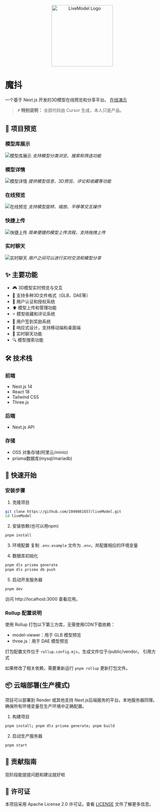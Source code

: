 <div align="center">
  <img src="/public/readme/logo.png" alt="LiveModel Logo" width="200"/>
</div>

# 魔抖

一个基于 Next.js 开发的3D模型在线预览和分享平台。
[在线演示](https://livemodel.xyz/)
> **⚡ 特别说明：** 全部代码由 Cursor 生成，本人只是产品。


## 🎯 项目预览

### 模型库展示
![模型库展示](/public/readme/models.png)
*支持模型分类浏览、搜索和筛选功能*

### 模型详情
![模型详情](/public/readme/modelinfo.png)
*提供模型信息、3D预览、评论和收藏等功能*

### 在线预览
![在线预览](/public/readme/preview.png)
*支持模型旋转、缩放、平移等交互操作*

### 快捷上传
![快捷上传](/public/readme/upload.png)
*简单便捷的模型上传流程，支持拖拽上传*

### 实时聊天
![实时聊天](/public/readme/chat.png)
*用户之间可以进行实时交流和模型分享*

## ✨ 主要功能

- 🎮 3D模型实时预览与交互
- 📁 支持多种3D文件格式（GLB、DAE等）
- 🔐 用户认证和授权系统
- ⬆️ 模型上传和管理功能
- ⭐ 模型收藏和评论系统
- 📅 用户签到奖励系统
- 📱 响应式设计，支持移动端和桌面端
- 💬 实时聊天功能
- 🔍 模型搜索功能

## 🛠️ 技术栈

### 前端
- Next.js 14 
- React 18
- Tailwind CSS
- Three.js

### 后端
- Next.js API 

### 存储
- OSS 对象存储(阿里云/minio)
- prisma数据库(mysql/mariadb)

## 🚀 快速开始

### 安装步骤

1. 克隆项目

```bash
git clone https://github.com/1049861657/liveModel.git
cd liveModel
```

2. 安装依赖(也可以用npm)

```bash
pnpm install
```

3. 环境配置
复制 `.env.example` 文件为 `.env`，并配置相应的环境变量

4. 数据库初始化

```bash
pnpm dlx prisma generate
pnpm dlx prisma db push
```

5. 启动开发服务器

```bash
pnpm dev
```

访问 http://localhost:3000 查看应用。

### Rollup 配置说明

使用 Rollup 打包以下第三方库，无需使用CDN下载依赖：
- model-viewer：用于 GLB 模型预览
- three.js：用于 DAE 模型预览

打包配置文件位于 `rollup.config.mjs`，生成文件位于/public/vendor。
引用方式<script type="module" src="/vendor/model-viewer-bundle.js"></script>

如果修改了相关依赖，需要重新运行 `pnpm rollup` 更新打包文件。


## 📦 云端部署(生产模式)

项目可以部署到 Render 或其他支持 Next.js后端服务的平台。本地服务器同理。
确保所有环境变量在生产环境中正确配置。

1. 构建项目

```bash
pnpm install; pnpm dlx prisma generate; pnpm build
```

2. 启动生产服务器

```bash
pnpm start
```

## 🤝 贡献指南

现阶段能提提问题和建议就好啦

## 📝 许可证

本项目采用 Apache License 2.0 许可证。查看 [LICENSE](./LICENSE) 文件了解更多信息。 